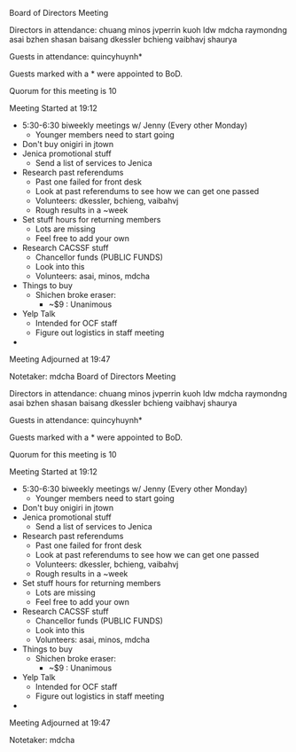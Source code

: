 Board of Directors Meeting

Directors in attendance:
chuang
minos
jvperrin
kuoh
ldw
mdcha
raymondng
asai
bzhen
shasan
baisang
dkessler
bchieng
vaibhavj
shaurya

Guests in attendance:
quincyhuynh*

Guests marked with a * were appointed to BoD.

Quorum for this meeting is 10

Meeting Started at 19:12

- 5:30-6:30 biweekly meetings w/ Jenny (Every other Monday)
  - Younger members need to start going
- Don't buy onigiri in jtown
- Jenica promotional stuff
  - Send a list of services to Jenica
- Research past referendums
  - Past one failed for front desk
  - Look at past referendums to see how we can get one passed
  - Volunteers: dkessler, bchieng, vaibahvj
  - Rough results in a ~week
- Set stuff hours for returning members
  - Lots are missing
  - Feel free to add your own
- Research CACSSF stuff
  - Chancellor funds (PUBLIC FUNDS)
  - Look into this
  - Volunteers: asai, minos, mdcha
- Things to buy
  - Shichen broke eraser: 
    - ~$9 : Unanimous
- Yelp Talk
  - Intended for OCF staff
  - Figure out logistics in staff meeting
- 


Meeting Adjourned at 19:47

Notetaker: mdcha
Board of Directors Meeting

Directors in attendance:
chuang
minos
jvperrin
kuoh
ldw
mdcha
raymondng
asai
bzhen
shasan
baisang
dkessler
bchieng
vaibhavj
shaurya

Guests in attendance:
quincyhuynh*

Guests marked with a * were appointed to BoD.

Quorum for this meeting is 10

Meeting Started at 19:12

- 5:30-6:30 biweekly meetings w/ Jenny (Every other Monday)
  - Younger members need to start going
- Don't buy onigiri in jtown
- Jenica promotional stuff
  - Send a list of services to Jenica
- Research past referendums
  - Past one failed for front desk
  - Look at past referendums to see how we can get one passed
  - Volunteers: dkessler, bchieng, vaibahvj
  - Rough results in a ~week
- Set stuff hours for returning members
  - Lots are missing
  - Feel free to add your own
- Research CACSSF stuff
  - Chancellor funds (PUBLIC FUNDS)
  - Look into this
  - Volunteers: asai, minos, mdcha
- Things to buy
  - Shichen broke eraser: 
    - ~$9 : Unanimous
- Yelp Talk
  - Intended for OCF staff
  - Figure out logistics in staff meeting
- 


Meeting Adjourned at 19:47

Notetaker: mdcha
